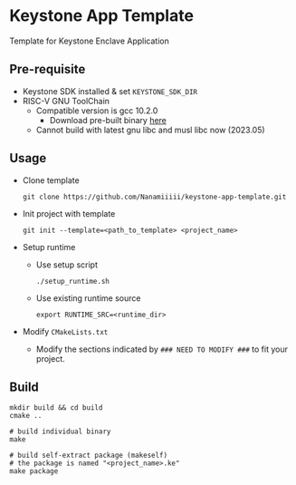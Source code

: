 # Keystone App Template
Template for Keystone Enclave Application

## Pre-requisite
- Keystone SDK installed & set `KEYSTONE_SDK_DIR`
- RISC-V GNU ToolChain
  - Compatible version is gcc 10.2.0
    - Download pre-built binary [here](https://keystone-enclave.eecs.berkeley.edu/files/riscv-toolchain-lp64d-rv64gc-2021.01.bionic.7z)
  - Cannot build with latest gnu libc and musl libc now (2023.05)

## Usage
- Clone template
  ```
  git clone https://github.com/Nanamiiiii/keystone-app-template.git
  ```

- Init project with template  
  ```
  git init --template=<path_to_template> <project_name>
  ```

- Setup runtime
  - Use setup script
    ```
    ./setup_runtime.sh
    ```
  - Use existing runtime source
    ```
    export RUNTIME_SRC=<runtime_dir>
    ```

- Modify `CMakeLists.txt`
  - Modify the sections indicated by `### NEED TO MODIFY ###` to fit your project.

## Build
```
mkdir build && cd build
cmake ..

# build individual binary
make

# build self-extract package (makeself)
# the package is named "<project_name>.ke" 
make package
```

